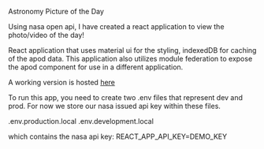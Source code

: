 Astronomy Picture of the Day

Using nasa open api, I have created a react application to view the photo/video of the day!

React application that uses material ui for the styling, indexedDB for caching of the apod data. This application also utilizes module federation to expose the apod component for use in a different application.

A working version is hosted [here](http://jay-one-try.srv658343.hstgr.cloud/)

To run this app, you need to create two .env files that represent dev and prod. For now we store our nasa issued api key within these files.

.env.production.local
.env.development.local

which contains the nasa api key:
REACT_APP_API_KEY=DEMO_KEY
